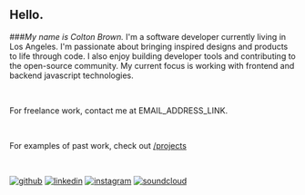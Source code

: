 <!-- ![colton_brown](/images/profile150.jpeg "me") -->
## Hello.

###*My name is Colton Brown.*
I'm a software developer currently living in Los Angeles. I'm passionate about bringing inspired designs and products to life through code. I also enjoy building developer tools and contributing to the open-source community. My current focus is working with frontend and backend javascript technologies.

<br/>

For freelance work, contact me at EMAIL_ADDRESS_LINK. 

<br/>

For examples of past work, check out [/projects](/projects)

<br/>


[![github](/images/github.png)][github]
[![linkedin](/images/linkedin.png)][linkedin]
[![instagram](/images/instagram.png)][instagram]
[![soundcloud](/images/soundcloud.png)][soundcloud]

[github]: https://github.com/coltonTB
[instagram]: https://instagram.com/coltontb
[linkedin]: https://www.linkedin.com/pub/colton-brown/4b/512/9a9
[soundcloud]: https://soundcloud.com/coltonbrown